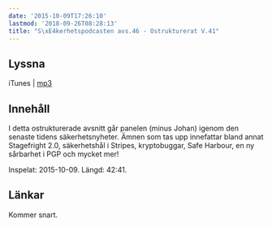 ```yaml
---
date: '2015-10-09T17:26:10'
lastmod: '2018-09-26T08:28:13'
title: "S\xE4kerhetspodcasten avs.46 - Ostrukturerat V.41"
---
```

## Lyssna

iTunes \| [mp3](http://traffic.libsyn.com/sakerhetspodcasten/Ostrukturerad_2015v41_mixdown.mp3) 

## Innehåll

I detta ostrukturerade avsnitt går panelen (minus Johan) igenom den senaste tidens
säkerhetsnyheter. Ämnen som tas upp innefattar bland annat Stagefright 2.0, säkerhetshål
i Stripes, kryptobuggar, Safe Harbour, en ny sårbarhet i PGP och mycket mer!

Inspelat: 2015-10-09. Längd: 42:41.

## Länkar

Kommer snart.
